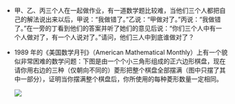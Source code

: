 - 甲、乙、丙三个人在一起做作业，有一道数学题比较难，当他们三个人都把自己的解法说出来以后，甲说：“我做错了。”乙说：“甲做对了。”丙说：“我做错了。”在一旁的丁看到他们的答案并听了她们的意见后说：“你们三个人中有一个人做对了，有一个人说对了。”请问，他们三人中到底谁做对了？







- 1989 年的《美国数学月刊》（American Mathematical Monthly）上有一个貌似非常困难的数学问题：下图是由一个个小三角形组成的正六边形棋盘，现在请你用右边的三种（仅朝向不同的）菱形把整个棋盘全部摆满（图中只摆了其中一部分），证明当你摆满整个棋盘后，你所使用的每种菱形数量一定相同。

  ![](https://3-im.guokr.com/gkimage/vf/of/8m/vfof8m.png)
